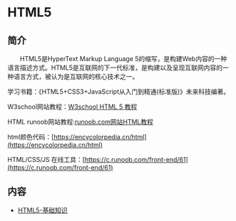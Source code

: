 # HTML5

## 简介
&#8195;&#8195;HTML5是HyperText Markup Language 5的缩写，是构建Web内容的一种语言描述方式。HTML5是互联网的下一代标准，是构建以及呈现互联网内容的一种语言方式，被认为是互联网的核心技术之一。

学习书籍：《HTML5+CSS3+JavaScript从入门到精通(标准版)》未来科技编著。

W3school网站教程：[W3school HTML 5 教程](https://www.w3school.com.cn/html5/index.asp)

HTML runoob网站教程:[runoob.com网站HTML教程](https://www.runoob.com/html/html-tutorial.html)

html颜色代码：[https://encycolorpedia.cn/html](https://encycolorpedia.cn/html)

HTML/CSS/JS 在线工具：[https://c.runoob.com/front-end/61](https://c.runoob.com/front-end/61)

## 内容
- [HTML5-基础知识](https://gitbook.big1000.com/17-HTML+CSS+JavaScript/01-HTML5/01-HTML5-%E5%9F%BA%E7%A1%80%E7%9F%A5%E8%AF%86.html)
